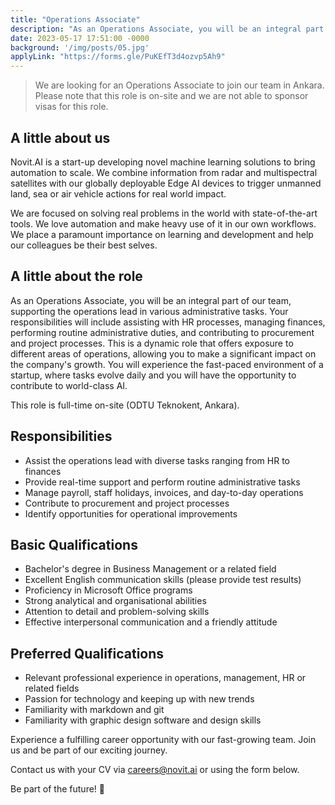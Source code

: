 ```yaml
---
title: "Operations Associate"
description: "As an Operations Associate, you will be an integral part of our team, supporting the operations lead in various administrative tasks. This role is on-site, and we are unable to sponsor visas for this role."
date: 2023-05-17 17:51:00 -0000
background: '/img/posts/05.jpg'
applyLink: "https://forms.gle/PuKEfT3d4ozvp5Ah9"
---
```


>We are looking for an Operations Associate to join our team in Ankara.
>Please note that this role is on-site and we are not able to sponsor visas for this role.

## A little about us

Novit.AI is a start-up developing novel machine learning solutions to bring automation to scale. We combine information from radar and multispectral satellites with our globally deployable Edge AI devices to trigger unmanned land, sea or air vehicle actions for real world impact.

We are focused on solving real problems in the world with state-of-the-art tools. We love automation and make heavy use of it in our own workflows. We place a paramount importance on learning and development and help our colleagues be their best selves.

## A little about the role

As an Operations Associate, you will be an integral part of our team, supporting the operations lead in various administrative tasks. Your responsibilities will include assisting with HR processes, managing finances, performing routine administrative duties, and contributing to procurement and project processes. This is a dynamic role that offers exposure to different areas of operations, allowing you to make a significant impact on the company's growth. You will experience the fast-paced environment of a startup, where tasks evolve daily and you will have the opportunity to contribute to world-class AI.

This role is full-time on-site (ODTU Teknokent, Ankara).

## Responsibilities

* Assist the operations lead with diverse tasks ranging from HR to finances
* Provide real-time support and perform routine administrative tasks
* Manage payroll, staff holidays, invoices, and day-to-day operations
* Contribute to procurement and project processes
* Identify opportunities for operational improvements

## Basic Qualifications

* Bachelor's degree in Business Management or a related field
* Excellent English communication skills (please provide test results)
* Proficiency in Microsoft Office programs
* Strong analytical and organisational abilities
* Attention to detail and problem-solving skills
* Effective interpersonal communication and a friendly attitude

## Preferred Qualifications

* Relevant professional experience in operations, management, HR or related fields
* Passion for technology and keeping up with new trends
* Familiarity with markdown and git
* Familiarity with graphic design software and design skills

Experience a fulfilling career opportunity with our fast-growing team. Join us and be part of our exciting journey. 

Contact us with your CV via careers@novit.ai or using the form below.

Be part of the future! 🚀
